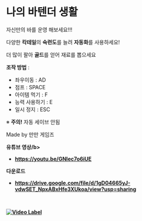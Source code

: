 # 나의 바텐더 생활

자신만의 바를 운영 해보세요!!!

다양한 <b>칵테일</b>의 <b>숙련도</b>를 늘려 <b>자동화</b>를 사용하세요!

더 많이 팔아 <b>골드</b>를 얻어 재료를 뽑으세요

<b>조작 방법</b> :
  - 좌우이동 : AD
  - 점프 : SPACE
  - 아이템 먹기 : F
  - 능력 사용하기 : E
  - 일시 정지 : ESC
  
  ※ <b>주의!</b> 자동 세이브 안됨
  
  Made by 만만 게임즈
  
  <b>유튜브 영상/b>
   - https://youtu.be/GNlec7o6iUE
   
   <b>다운로드</b>
   - https://drive.google.com/file/d/1gD04665yJ-vdwSET_NpxABxHfe3XUkoa/view?usp=sharing
   
   
   <br>
   
   [![Video Label](https://user-images.githubusercontent.com/81199996/177677532-4c5f557f-e484-479a-837e-8f4a58b76fc2.png)](https://www.youtube.com/watch?v=XYj1v_vGxR0)
 
